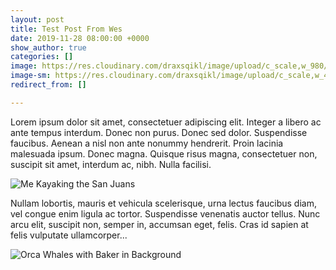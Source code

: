 ```yaml
---
layout: post
title: Test Post From Wes
date: 2019-11-28 08:00:00 +0000
show_author: true
categories: []
image: https://res.cloudinary.com/draxsqikl/image/upload/c_scale,w_980/v1575012447/mountains-1_w7vjhi.jpg
image-sm: https://res.cloudinary.com/draxsqikl/image/upload/c_scale,w_444/v1575012447/mountains-1_w7vjhi.jpg
redirect_from: []

---
```

Lorem ipsum dolor sit amet, consectetuer adipiscing elit. Integer a libero ac ante tempus interdum. Donec non purus. Donec sed dolor. Suspendisse faucibus. Aenean a nisl non ante nonummy hendrerit. Proin lacinia malesuada ipsum. Donec magna. Quisque risus magna, consectetuer non, suscipit sit amet, interdum ac, nibh. Nulla facilisi. 

![Me Kayaking the San Juans](https://res.cloudinary.com/draxsqikl/image/upload/c_scale,e_auto_contrast,w_983/v1573246038/image3_qvyzmn.jpg "Me Kayaking the San Juans")

Nullam lobortis, mauris et vehicula scelerisque, urna lectus faucibus diam, vel congue enim ligula ac tortor. Suspendisse venenatis auctor tellus. Nunc arcu elit, suscipit non, semper in, accumsan eget, felis. Cras id sapien at felis vulputate ullamcorper... 

![Orca Whales with Baker in Background](https://res.cloudinary.com/draxsqikl/image/upload/c_scale,w_980/v1575012447/mountains-1_w7vjhi.jpg "Orca Whales with Baker in Background")